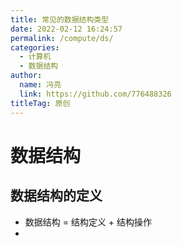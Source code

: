 ```yaml
---
title: 常见的数据结构类型
date: 2022-02-12 16:24:57
permalink: /compute/ds/
categories: 
  - 计算机
  - 数据结构
author: 
  name: 冯亮
  link: https://github.com/776488326
titleTag: 原创
---
```


# 数据结构

## 数据结构的定义
- 数据结构 = 结构定义 + 结构操作
- 

